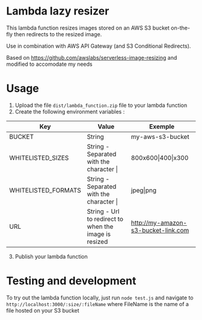 # Lambda lazy resizer

This lambda function resizes images stored on an AWS S3 bucket on-the-fly then redirects to the resized image.

Use in combination with AWS API Gateway (and S3 Conditional Redirects).

Based on https://github.com/awslabs/serverless-image-resizing and modified to accomodate my needs



# Usage

1. Upload the file `dist/lambda_function.zip` file to your lambda function
2. Create the following environment variables :

| Key | Value | Exemple |
|---|---|---|
| BUCKET | String | my-aws-s3-bucket |
| WHITELISTED_SIZES | String - Separated with the character \| | 800x600\|400\|x300 |
| WHITELISTED_FORMATS| String - Separated with the character \| | jpeg\|png |
| URL | String - Url to redirect to when the image is resized| http://my-amazon-s3-bucket-link.com |

3. Publish your lambda function

# Testing and development

To try out the lambda function locally, just run `node test.js` and navigate to `http://localhost:3000/:size/:fileName` where FileName is the name of a file hosted on your S3 bucket